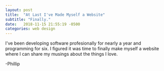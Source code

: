 ```yaml
---
layout: post
title:  "At Last I've Made Myself a Website"
subtitle: "Finally."
date:   2018-11-15 21:55:19 -0500
categories: web design
---
```

I've been developing software profesionally for nearly a year and programming for six. I figured it was time to finally make myself a website where I can share my musings about the things I love.

-Phillip
